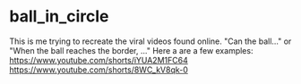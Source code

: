 # ball_in_circle

This is me trying to recreate the viral videos found online. "Can the ball..." or "When the ball reaches the border, ..." Here a are a few examples:
  https://www.youtube.com/shorts/iYUA2M1FC64
  https://www.youtube.com/shorts/8WC_kV8qk-0
